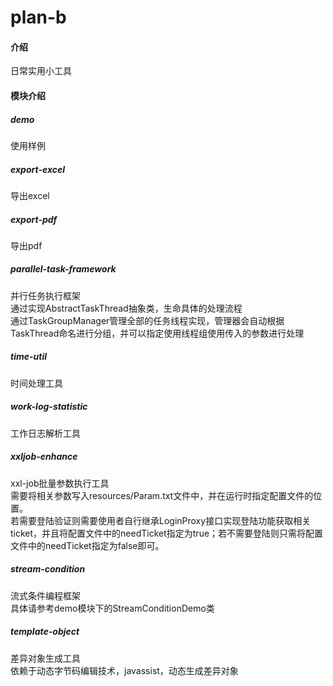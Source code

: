 # plan-b

#### 介绍
日常实用小工具

#### 模块介绍

##### demo
使用样例

##### export-excel
导出excel

##### export-pdf
导出pdf

##### parallel-task-framework
并行任务执行框架  
通过实现AbstractTaskThread抽象类，生命具体的处理流程  
通过TaskGroupManager管理全部的任务线程实现，管理器会自动根据TaskThread命名进行分组，并可以指定使用线程组使用传入的参数进行处理

##### time-util
时间处理工具

##### work-log-statistic
工作日志解析工具

##### xxljob-enhance
xxl-job批量参数执行工具  
需要将相关参数写入resources/Param.txt文件中，并在运行时指定配置文件的位置。  
若需要登陆验证则需要使用者自行继承LoginProxy接口实现登陆功能获取相关ticket，并且将配置文件中的needTicket指定为true；若不需要登陆则只需将配置文件中的needTicket指定为false即可。

##### stream-condition
流式条件编程框架  
具体请参考demo模块下的StreamConditionDemo类

##### template-object
差异对象生成工具  
依赖于动态字节码编辑技术，javassist，动态生成差异对象